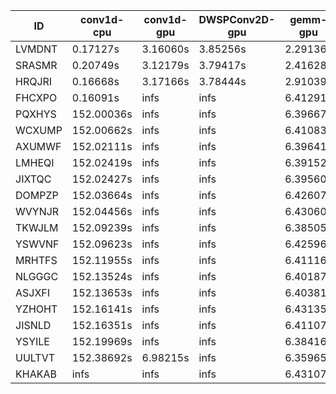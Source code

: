 |ID|conv1d-cpu|conv1d-gpu|DWSPConv2D-gpu|gemm-gpu|avg|
|-|-|-|-|-|-|
|LVMDNT|0.17127s|3.16060s|3.85256s|2.29136s|2.36895s|
|SRASMR|0.20749s|3.12179s|3.79417s|2.41628s|2.38493s|
|HRQJRI|0.16668s|3.17166s|3.78444s|2.91039s|2.50829s|
|FHCXPO|0.16091s|infs|infs|6.41291s|infs|
|PQXHYS|152.00036s|infs|infs|6.39667s|infs|
|WCXUMP|152.00662s|infs|infs|6.41083s|infs|
|AXUMWF|152.02111s|infs|infs|6.39641s|infs|
|LMHEQI|152.02419s|infs|infs|6.39152s|infs|
|JIXTQC|152.02427s|infs|infs|6.39560s|infs|
|DOMPZP|152.03664s|infs|infs|6.42607s|infs|
|WVYNJR|152.04456s|infs|infs|6.43060s|infs|
|TKWJLM|152.09239s|infs|infs|6.38505s|infs|
|YSWVNF|152.09623s|infs|infs|6.42596s|infs|
|MRHTFS|152.11955s|infs|infs|6.41116s|infs|
|NLGGGC|152.13524s|infs|infs|6.40187s|infs|
|ASJXFI|152.13653s|infs|infs|6.40381s|infs|
|YZHOHT|152.16141s|infs|infs|6.43135s|infs|
|JISNLD|152.16351s|infs|infs|6.41107s|infs|
|YSYILE|152.19969s|infs|infs|6.38416s|infs|
|UULTVT|152.38692s|6.98215s|infs|6.35965s|infs|
|KHAKAB|infs|infs|infs|6.43107s|infs|
